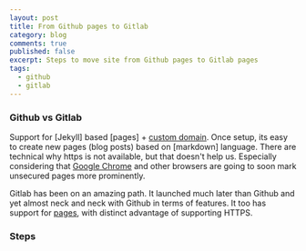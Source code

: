 ```yaml
---
layout: post
title: From Github pages to Gitlab
category: blog
comments: true
published: false
excerpt: Steps to move site from Github pages to Gitlab pages
tags:
  - github
  - gitlab
---
```


### Github vs Gitlab
Support for [Jekyll] based [pages] + [custom domain](). Once setup, its easy to create new pages (blog posts) based on [markdown] language. There are technical why https is not available, but that doesn't help us. Especially considering that [Google Chrome]()
and other browsers are going to soon mark unsecured pages more prominently. 

Gitlab has been on an amazing path. It launched much later than Github and yet almost neck and neck with Github in terms of features.
 It too has support for [pages](), with distinct advantage of supporting HTTPS.
 
### Steps

